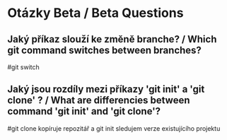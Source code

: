 # Otázky Beta / Beta Questions

## Jaký příkaz slouží ke změně branche? / Which git command switches between branches?
#git switch 
## Jaký jsou rozdíly mezi příkazy 'git init' a 'git clone' ? / What are differencies between command 'git init' and 'git clone'?
#git clone kopíruje repozitář a git init sledujem verze existujícího projektu 
